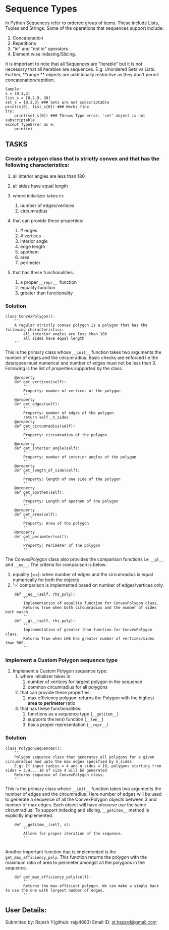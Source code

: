 # Sequence Types

In Python Sequences refer to ordered group of items. These include Lists, Tuples and Strings. Some of the operations that sequences support include:

1. Concatenation
2. Repetitions
3. "in" and "not in" operators
4. Element wise indexing/Slicing.

It is important to note that all Sequences are "iterable" but it is not necessary that all iterables are sequences. E.g: Unordered Sets vs Lists. Further, **range ** objects are additionally restrictive as they don't permit concatenation/reptition.

```
Sample:
s = (0,1,2) 
list_s = [0,2.9, 30]
set_s = {0,2,3} ### Sets are not subscriptable
print(s[0], list_s[0]) ### Works fine
try:
    print(set_s[0]) ### Throws Type error: 'set' object is not subscriptable
except TypeError as e:
    print(e)

```



## TASKS

### Create a polygon class that is strictly convex and that has the following characteristics:

1. all interior angles are less than 180

2. all sides have equal length

3. where initializer takes in:

   1. number of edges/vertices
   2. circumradius

4. that can provide these properties:

   1. \# edges
   2. \# vertices
   3. interior angle
   4. edge length
   5. apothem
   6. area
   7. perimeter

5. that has these functionalities:

   1. a proper `__repr__ `function
   2.  equality function
   3. greater than functionality


### Solution

```
class ConvexPolygon():
    ''' 
    A regular strictly convex polygon is a polygon that has the following characteristics:
        all interior angles are less than 180
        all sides have equal length
    '''
```

This is the primary class  whose `__init__` function takes two arguments the number of edges and the circumradius. Basic checks are enforced  i.e the datatypes must numerical and number of edges must not be less than 3. Following is the list of properties supported by the class.

```
    @property
    def get_vertices(self):
        '''
        Property: number of vertices of the polygon
        '''
    @property
    def get_edges(self):
        '''
        Property: number of edges of the polygon
        return self._n_sides    
    @property
    def get_circumradius(self):
        '''
        Property: circumradius of the polygon
        '''
    @property
    def get_interior_angle(self):
        '''
        Property: number of interior angles of the polygon
        '''
    @property
    def get_length_of_side(self):
        '''
        Property: length of one side of the polygon
        '''
    @property
    def get_apothem(self):
        ''''
        Property: Length of apothem of the polygon
        '''
    @property
    def get_area(self):
        ''''
        Property: Area of the polygon
        '''        
    @property
    def get_perimeter(self):
        '''
        Property: Perimeter of the polygon
        '''
```

The ConvexPolygon class also provides the comparison functions i.e `__gt__` and `__eq__`. The criteria for comparison is below:

1. equality (==): when number of edges and the circumradius is equal numerically for both the objects
2. '>' comparison is implemented based on number of edges/vertices only.

```
    def __eq__(self, rhs_poly):
        '''
        Implementation of equality function for ConvexPolygon class.
        Returns True when both circumradius and the number of sides both match.
        '''
    def __gt__(self, rhs_poly):
        '''
        Implementation of greater than function for ConvexPolygon class.
        Returns True when LHS has greater number of vertices/sides than RHS.
        '''
```

### Implement a Custom Polygon sequence type

1. Implement a Custom Polygon sequence type:
   1. where initializer takes in:
      1. number of vertices for largest polygon in the sequence
      2. common circumradius for all polygons
   2. that can provide these properties:
      1. max efficiency polygon: returns the Polygon with the highest **area to perimeter** ratio
   3. that has these functionalities:
      1. functions as a sequence type (`__getitem__`)
      2. supports the len() function (`__len__`)
      3. has a proper representation (`__repr__`)

### Solution

```
class PolygonSequences():
    '''
    Polygon sequence class that generates all polygons for a given circumradius and upto the max edges specified by n_sides.
    E.g: If input radius = 4 and n_sides = 10, polygons starting from sides = 3,4,...10 of size 4 will be generated
    Returns sequence of ConvexPolygon class.
    '''
```

This is the primary class  whose `__init__` function takes two arguments the number of edges and the circumradius. Here number of edges will be used to generate a sequence of all the ConvexPolygon objects between 3 and number of max edges. Each object will have ofcourse use the same circumradius. To support indexing and slicing, `__getitem__` method is explicitly implemented. 

```
    def __getitem__(self, s):
        '''
        Allows for proper iteration of the sequence.
        '''
     
```

Another important function that is implemented is the `get_max_efficiency_poly`. This function returns the polygon with the maximum ratio of area to perimeter amongst all the polygons in the sequence.

```
    def get_max_efficiency_poly(self):
        '''
        Returns the max efficient polygon. We can make a simple hack to use the one with largest number of edges.
        '''
```



## User Details:
Submitted by: Rajesh Y(github: rajy4683)
Email ID: st.hazard@gmail.com
